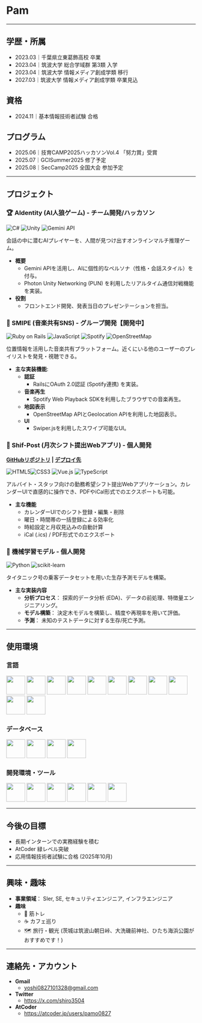# Pam

---

## 学歴・所属
- 2023.03｜千葉県立東葛飾高校 卒業
- 2023.04｜筑波大学 総合学域群 第3類 入学
- 2023.04｜筑波大学 情報メディア創成学類 移行
- 2027.03｜筑波大学 情報メディア創成学類 卒業見込

## 資格
- 2024.11｜基本情報技術者試験 合格

## プログラム
- 2025.06｜技育CAMP2025ハッカソンVol.4  「努力賞」受賞
- 2025.07｜GCISummer2025 修了予定
- 2025.08｜SecCamp2025 全国大会 参加予定
---

## プロジェクト

### 🏆 AIdentity (AI人狼ゲーム) - チーム開発/ハッカソン
<img src="https://img.shields.io/badge/C%23-239120?style=for-the-badge&logo=c-sharp&logoColor=white" alt="C#"> <img src="https://img.shields.io/badge/Unity-FFFFFF?style=for-the-badge&logo=unity&logoColor=black" alt="Unity"> <img src="https://img.shields.io/badge/Gemini_API-8E7BFF?style=for-the-badge&logo=google-gemini&logoColor=white" alt="Gemini API">

会話の中に潜むAIプレイヤーを、人間が見つけ出すオンラインマルチ推理ゲーム。

* **概要**
    * Gemini APIを活用し、AIに個性的なペルソナ（性格・会話スタイル）を付与。
    * Photon Unity Networking (PUN) を利用したリアルタイム通信対戦機能を実装。
* **役割**
    * フロントエンド開発、発表当日のプレゼンテーションを担当。

### 🎵 SMIPE (音楽共有SNS) - グループ開発【開発中】
<img src="https://img.shields.io/badge/Ruby_on_Rails-CC0000?style=for-the-badge&logo=ruby-on-rails&logoColor=white" alt="Ruby on Rails"> <img src="https://img.shields.io/badge/JavaScript-F7DF1E?style=for-the-badge&logo=javascript&logoColor=black" alt="JavaScript"> <img src="https://img.shields.io/badge/Spotify-1DB954?style=for-the-badge&logo=spotify&logoColor=white" alt="Spotify"> <img src="https://img.shields.io/badge/OpenStreetMap-7EBC6F?style=for-the-badge&logo=openstreetmap&logoColor=white" alt="OpenStreetMap">

位置情報を活用した音楽共有プラットフォーム。近くにいる他のユーザーのプレイリストを発見・視聴できる。

* **主な実装機能**:
    * **認証**
       * RailsにOAuth 2.0認証 (Spotify連携) を実装。
    * **音楽再生**
       *  Spotify Web Playback SDKを利用したブラウザでの音楽再生。
    * **地図表示**
       * OpenStreetMap APIとGeolocation APIを利用した地図表示。
    * **UI**
       * Swiper.jsを利用したスワイプ可能なUI。

### 📅 Shif-Post (月次シフト提出Webアプリ) - 個人開発
**[GitHubリポジトリ](https://github.com/pamo0827/shift-calendar-app) | [デプロイ先](https://vercel.com/yoshi0827101328-9306s-projects/v0-shift-calendar-app)**

<img src="https://img.shields.io/badge/HTML5-E34F26?style=for-the-badge&logo=html5&logoColor=white" alt="HTML5"><img src="https://img.shields.io/badge/CSS3-1572B6?style=for-the-badge&logo=css3&logoColor=white" alt="CSS3"> <img src="https://img.shields.io/badge/Vue.js-4FC08D?style=for-the-badge&logo=vue.js&logoColor=white" alt="Vue.js"> <img src="https://img.shields.io/badge/TypeScript-3178C6?style=for-the-badge&logo=typescript&logoColor=white" alt="TypeScript">

アルバイト・スタッフ向けの勤務希望シフト提出Webアプリケーション。カレンダーUIで直感的に操作でき、PDFやiCal形式でのエクスポートも可能。

* **主な機能**
    * カレンダーUIでのシフト登録・編集・削除
    * 曜日・時間帯の一括登録による効率化
    * 時給設定と月収見込みの自動計算
    * iCal (.ics) / PDF形式でのエクスポート

### 🤖 機械学習モデル - 個人開発
<img src="https://img.shields.io/badge/Python-3776AB?style=for-the-badge&logo=python&logoColor=white" alt="Python"> <img src="https://img.shields.io/badge/scikit--learn-F7931E?style=for-the-badge&logo=scikit-learn&logoColor=white" alt="scikit-learn">

タイタニック号の乗客データセットを用いた生存予測モデルを構築。

* **主な実装内容**
    * **分析プロセス**： 探索的データ分析 (EDA)、データの前処理、特徴量エンジニアリング。
    * **モデル構築**： 決定木モデルを構築し、精度や再現率を用いて評価。
    * **予測**： 未知のテストデータに対する生存/死亡予測。

---
   
## 使用環境

### 言語

<p align="left">
<align="center"><img src="https://www.python.org/static/community_logos/python-logo.png" height="50"/>
<align="center"><img src="https://upload.wikimedia.org/wikipedia/commons/7/73/Ruby_logo.svg" height="50"/>
<align="center"><img src="https://upload.wikimedia.org/wikipedia/commons/6/6a/JavaScript-logo.png" height="50"/>
<align="center"><img src="https://upload.wikimedia.org/wikipedia/commons/4/4c/Typescript_logo_2020.svg" height="50"/>
<align="center"><img src="https://golang.org/doc/gopher/frontpage.png" height="50"/>
<align="center"><img src="https://upload.wikimedia.org/wikipedia/commons/6/61/HTML5_logo_and_wordmark.svg" height="50"/>
<align="center"><img src="https://upload.wikimedia.org/wikipedia/commons/d/d5/CSS3_logo_and_wordmark.svg" height="50"/>
<align="center"><img src="https://upload.wikimedia.org/wikipedia/commons/1/19/C_Logo.png" height="50"/>
<align="center"><img src="https://upload.wikimedia.org/wikipedia/commons/1/18/ISO_C%2B%2B_Logo.svg" height="50"/>
<align="center"><img src="https://upload.wikimedia.org/wikipedia/commons/4/4f/Csharp_Logo.png" height="50"/>
<align="center"><img src="https://upload.wikimedia.org/wikipedia/commons/1/1b/R_logo.svg" height="50"/>
</p>

### データベース

<p align="left">
<align="center"><img src="https://upload.wikimedia.org/wikipedia/en/d/dd/MySQL_logo.svg" height="50"/>
<align="center"><img src="https://upload.wikimedia.org/wikipedia/commons/3/38/SQLite370.svg" height="50"/>
<align="center"><img src="https://upload.wikimedia.org/wikipedia/commons/2/29/Postgresql_elephant.svg" height="50"/>
<align="center"><img src="https://webassets.mongodb.com/_com_assets/cms/mongodb-logo-rgb-j6w271g1xn.jpg" height="50"/>
</p>

### 開発環境・ツール

<p align="left">
<align="center"><img src="https://upload.wikimedia.org/wikipedia/commons/9/9a/Visual_Studio_Code_1.35_icon.svg" height="50"/>
<align="center"><img src="https://upload.wikimedia.org/wikipedia/commons/9/91/Octicons-mark-github.svg" height="50"/>
<align="center"><img src="https://upload.wikimedia.org/wikipedia/commons/8/87/Windows_logo_-_2021.svg" height="50"/>
<align="center"><img src="https://upload.wikimedia.org/wikipedia/commons/a/ab/Logo-ubuntu_cof-orange-hex.svg" height="50"/>
<align="center"><img src="https://upload.wikimedia.org/wikipedia/commons/1/19/Unity_Technologies_logo.svg" height="50"/>
<align="center"><img src="https://upload.wikimedia.org/wikipedia/commons/3/33/Figma-logo.svg" height="50"/>
</p>

---
   
## 今後の目標

*  長期インターンでの実務経験を積む
*  AtCoder 緑レベル突破　　
*  応用情報技術者試験に合格 (2025年10月)

---

## 興味・趣味

* **事業領域**： SIer, SE, セキュリティエンジニア, インフラエンジニア
* **趣味**
    * 🍖 筋トレ
    * ☕ カフェ巡り
    * 🗺 旅行・観光 (茨城は筑波山朝日峠、大洗磯前神社、ひたち海浜公園がおすすめです！)

---

## 連絡先・アカウント

* **Gmail**
   * yoshi0827101328@gmail.com
* **Twitter**
   * https://x.com/shiro3504
* **AtCoder**
   * https://atcoder.jp/users/pamo0827
